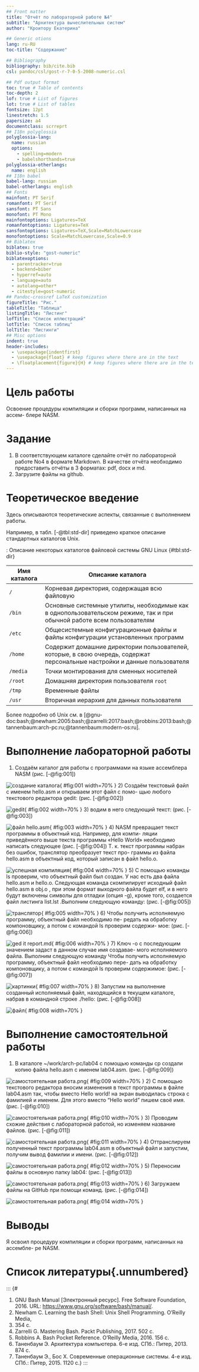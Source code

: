 ```yaml
---
## Front matter
title: "Oтчёт по лабораторной работе №4"
subtitle: "Архитектура вычеслительных систем"
author: "Кроитору Екатерина"

## Generic otions
lang: ru-RU
toc-title: "Содержание"

## Bibliography
bibliography: bib/cite.bib
csl: pandoc/csl/gost-r-7-0-5-2008-numeric.csl

## Pdf output format
toc: true # Table of contents
toc-depth: 2
lof: true # List of figures
lot: true # List of tables
fontsize: 12pt
linestretch: 1.5
papersize: a4
documentclass: scrreprt
## I18n polyglossia
polyglossia-lang:
  name: russian
  options:
	- spelling=modern
	- babelshorthands=true
polyglossia-otherlangs:
  name: english
## I18n babel
babel-lang: russian
babel-otherlangs: english
## Fonts
mainfont: PT Serif
romanfont: PT Serif
sansfont: PT Sans
monofont: PT Mono
mainfontoptions: Ligatures=TeX
romanfontoptions: Ligatures=TeX
sansfontoptions: Ligatures=TeX,Scale=MatchLowercase
monofontoptions: Scale=MatchLowercase,Scale=0.9
## Biblatex
biblatex: true
biblio-style: "gost-numeric"
biblatexoptions:
  - parentracker=true
  - backend=biber
  - hyperref=auto
  - language=auto
  - autolang=other*
  - citestyle=gost-numeric
## Pandoc-crossref LaTeX customization
figureTitle: "Рис."
tableTitle: "Таблица"
listingTitle: "Листинг"
lofTitle: "Список иллюстраций"
lotTitle: "Список таблиц"
lolTitle: "Листинги"
## Misc options
indent: true
header-includes:
  - \usepackage{indentfirst}
  - \usepackage{float} # keep figures where there are in the text
  - \floatplacement{figure}{H} # keep figures where there are in the text
---
```


# Цель работы

Освоение процедуры компиляции и сборки программ, написанных на ассем-
блере NASM.

# Задание

1. В соответствующем каталоге сделайте отчёт по лабораторной работе No4 в
формате Markdown. В качестве отчёта необходимо предоставить отчёты в 3
форматах: pdf, docx и md.
2. Загрузите файлы на github.

# Теоретическое введение

Здесь описываются теоретические аспекты, связанные с выполнением работы.

Например, в табл. [-@tbl:std-dir] приведено краткое описание стандартных каталогов Unix.

: Описание некоторых каталогов файловой системы GNU Linux {#tbl:std-dir}

| Имя каталога | Описание каталога                                                                                                          |
|--------------|----------------------------------------------------------------------------------------------------------------------------|
| `/`          | Корневая директория, содержащая всю файловую                                                                               |
| `/bin `      | Основные системные утилиты, необходимые как в однопользовательском режиме, так и при обычной работе всем пользователям     |
| `/etc`       | Общесистемные конфигурационные файлы и файлы конфигурации установленных программ                                           |
| `/home`      | Содержит домашние директории пользователей, которые, в свою очередь, содержат персональные настройки и данные пользователя |
| `/media`     | Точки монтирования для сменных носителей                                                                                   |
| `/root`      | Домашняя директория пользователя  `root`                                                                                   |
| `/tmp`       | Временные файлы                                                                                                            |
| `/usr`       | Вторичная иерархия для данных пользователя                                                                                 |

Более подробно об Unix см. в [@gnu-doc:bash;@newham:2005:bash;@zarrelli:2017:bash;@robbins:2013:bash;@tannenbaum:arch-pc:ru;@tannenbaum:modern-os:ru].

# Выполнение лабораторной работы

1) Создаём каталог для работы с программами на языке ассемблера NASM (рис. [-@fig:001])

![создание каталога](image/1.png){ #fig:001 width=70% }
2) Создаём текстовый файл с именем hello.asm и открываем этот файл с помо-
щью любого текстового редактора gedit: (рис. [-@fig:002])

![gedit](image/2.png){ #fig:002 width=70% }
3) водим в него следующий текст: (рис. [-@fig:003])

![файл hello.asm](image/3.png){ #fig:003 width=70% }
4) NASM превращает текст программы в объектный код. Например, для компи-
ляции приведённого выше текста программы «Hello World» необходимо написать
следующее (рис. [-@fig:004]) 
Т. к. текст программы набран без ошибок, транслятор преобразует текст про-
граммы из файла hello.asm в объектный код, который записан в файл hello.o.

![ успешная компиляция](image/4.png){ #fig:004 width=70% }
5) С помощью команды ls проверим, что объектный файл был создан. У нас
есть два файла hello.asm и hello.o.
Следующая команда скомпилирует исходный файл hello.asm в obj.o , при этом
формат выходного файла будет elf, и в него будут включены символы для отладки
(опция -g), кроме того, создается файл листинга list.lst .Выполним следующую
команду: (рис. [-@fig:005])

![транслятор](image/5.png){ #fig:005 width=70% }
6) Чтобы получить исполняемую программу, объектный файл необходимо пе-
редать на обработку компоновщику, а потом с командой ls проверим содержи-
мое: (рис. [-@fig:006])

![ged it report.md](image/6.png){ #fig:006 width=70% }
7) Ключ -o с последующим значением задаст в данном случае имя создавае-
мого исполняемого файла. Выполним следующую команду
Чтобы получить исполняемую программу, объектный файл необходимо пере-
дать на обработку компоновщику, а потом с командой ls проверим содержимое: (рис. [-@fig:007])

![картинки](image/7.png){ #fig:007 width=70% }
8) Запустим на выполнение созданный исполняемый файл, находящийся в
текущем каталоге, набрав в командной строке ./hello: (рис. [-@fig:008])

![файл](image/8.png){ #fig:008 width=70% }

# Выполнение самостоятельной работы 
1) В каталоге ~/work/arch-pc/lab04 с помощью команды cp создали копию
файла hello.asm с именем lab04.asm. (рис. [-@fig:009]) 

![самостоятельная работа.png](image/11.jpg){ #fig:009 width=70% }
2) С помощью текстового редактора вносим изменения в текст программы в
файле lab04.asm так, чтобы вместо Hello world! на экран выводилась строка с
фамилией и именем. Для этого вместо “Hello world” пишем своё имя. (рис. [-@fig:010])

![самостоятельная работа.png](image/22.jpg){ #fig:010 width=70% }
3) Проводим схожие действия с лабораторной работой, но изменяем название
файлов. (рис. [-@fig:011])

![самостоятельная работа.png](image/33.jpg){ #fig:011 width=70% }
4) Оттранслируем полученный текст программы lab04.asm в объектный файл
и запустим, получим вывод фамилии и имени. (рис. [-@fig:012])

![самостоятельная работа.png](image/44.jpg){ #fig:012 width=70% }
5) Переносим файлы в основную папку lab04: (рис. [-@fig:013])

![самостоятельная работа.png](image/55.jpg){ #fig:013 width=70% }
6) Загружаем файлы на GitHub при помощи команд. (рис. [-@fig:014])

![самостоятельная работа.png](image/66.jpg){ #fig:014 width=70% }

# Выводы

Я освоил процедуру компиляции и сборки программ, написанных на ассембле-
ре NASM.

# Список литературы{.unnumbered}

::: {#
1. GNU Bash Manual [Электронный ресурс]. Free Software Foundation, 2016.
URL: https://www.gnu.org/software/bash/manual/.
2. Newham C. Learning the bash Shell: Unix Shell Programming. O’Reilly Media,
2005. 354 с.
3. Zarrelli G. Mastering Bash. Packt Publishing, 2017. 502 с.
4. Robbins A. Bash Pocket Reference. O’Reilly Media, 2016. 156 с.
5. Таненбаум Э. Архитектура компьютера. 6-е изд. СПб.: Питер, 2013. 874 с.
6. Таненбаум Э., Бос Х. Современные операционные системы. 4-е изд. СПб.:
Питер, 2015. 1120 с.}
:::
